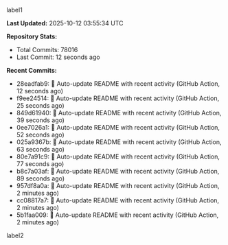 
label1 
<!-- ACTIVITY_START -->
**Last Updated:** 2025-10-12 03:55:34 UTC

**Repository Stats:**
- Total Commits: 78016
- Last Commit: 12 seconds ago

**Recent Commits:**
- 28eadfab9: 🤖 Auto-update README with recent activity (GitHub Action, 12 seconds ago)
- f9ee24514: 🤖 Auto-update README with recent activity (GitHub Action, 25 seconds ago)
- 849d61940: 🤖 Auto-update README with recent activity (GitHub Action, 39 seconds ago)
- 0ee7026a1: 🤖 Auto-update README with recent activity (GitHub Action, 52 seconds ago)
- 025a9367b: 🤖 Auto-update README with recent activity (GitHub Action, 63 seconds ago)
- 80e7a91c9: 🤖 Auto-update README with recent activity (GitHub Action, 77 seconds ago)
- b8c7a03af: 🤖 Auto-update README with recent activity (GitHub Action, 89 seconds ago)
- 957df8a0a: 🤖 Auto-update README with recent activity (GitHub Action, 2 minutes ago)
- cc08817a7: 🤖 Auto-update README with recent activity (GitHub Action, 2 minutes ago)
- 5b1faa009: 🤖 Auto-update README with recent activity (GitHub Action, 2 minutes ago)
<!-- ACTIVITY_END -->

label2
